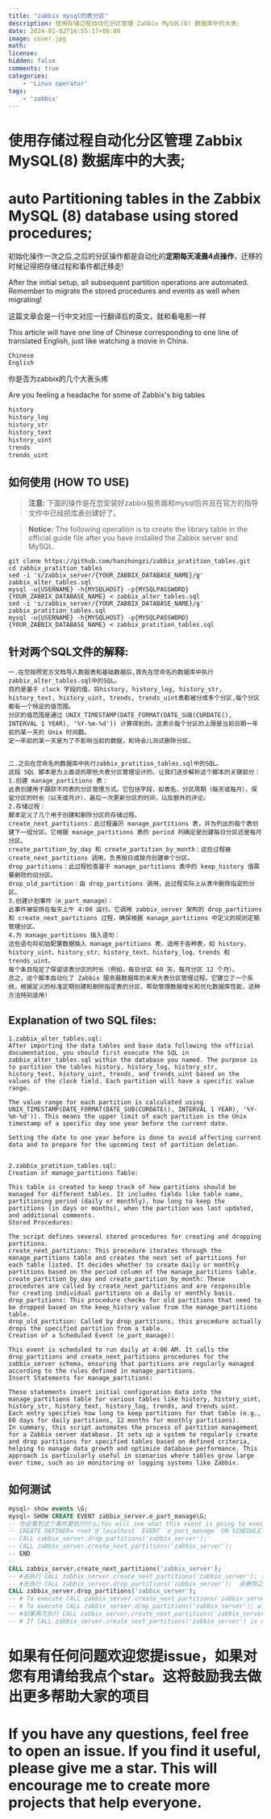 ```yaml
---
title: "zabbix mysql的表分区"
description: 使用存储过程自动化分区管理 Zabbix MySQL(8) 数据库中的大表;
date: 2024-01-02T16:55:17+08:00
image: cover.jpg
math:
license:
hidden: false
comments: true
categories:
    - 'Linux operator'
tags:
    - 'zabbix'
---
```


# 使用存储过程自动化分区管理 Zabbix MySQL(8) 数据库中的大表;
# auto Partitioning tables in the Zabbix MySQL (8) database using stored procedures;


初始化操作一次之后,之后的分区操作都是自动化的**定期每天凌晨4点操作**，迁移的时候记得把存储过程和事件都迁移走!

After the initial setup, all subsequent partition operations are automated. Remember to migrate the stored procedures and events as well when migrating!


这篇文章会是一行中文对应一行翻译后的英文，就和看电影一样

This article will have one line of Chinese corresponding to one line of translated English, just like watching a movie in China.

```text
Chinese
English
```

你是否为zabbix的几个大表头疼

Are you feeling a headache for some of Zabbix's big tables

```sql
history     
history_log 
history_str 
history_text
history_uint
trends     
trends_uint 
```
## 如何使用 (HOW TO USE)
> **注意:** 下面的操作是在您安装好zabbix服务器和mysql后并且在官方的指导文件中已经把库表创建好了。

> **Notice:** The following operation is to create the library table in the official guide file after you have installed the Zabbix server and MySQL.


```shell
git clone https://github.com/hanzhongzi/zabbix_pratition_tables.git
cd zabbix_pratition_tables
sed -i 's/zabbix_server/{YOUR_ZABBIX_DATABASE_NAME}/g' zabbix_alter_tables.sql
mysql -u{USERNAME} -h{MYSQLHOST} -p{MYSQLPASSWORD}  {YOUR_ZABBIX_DATABASE_NAME} < zabbix_alter_tables.sql
sed -i 's/zabbix_server/{YOUR_ZABBIX_DATABASE_NAME}/g' zabbix_pratition_tables.sql
mysql -u{USERNAME} -h{MYSQLHOST} -p{MYSQLPASSWORD}  {YOUR_ZABBIX_DATABASE_NAME} < zabbix_pratition_tables.sql
```

## 针对两个SQL文件的解释:
```text
一.在您按照官方文档导入数据表和基础数据后,首先在您命名的数据库中执行zabbix_alter_tables.sql中的SQL。
目的是基于 clock 字段的值，将history, history_log, history_str, history_text, history_uint, trends, trends_uint表都被分成多个分区,每个分区都有一个特定的值范围。
分区的值范围是通过 UNIX_TIMESTAMP(DATE_FORMAT(DATE_SUB(CURDATE(), INTERVAL 1 YEAR), '%Y-%m-%d')) 计算得到的。这表示每个分区的上限是当前日期一年前的某一天的 Unix 时间戳。
定一年前的某一天是为了不影响当前的数据，和待会儿测试删除分区。


二.之后在您命名的数据库中执行zabbix_pratition_tables.sql中的SQL。
这段 SQL 脚本是为上面说的那些大表分区管理设计的。让我们逐步解析这个脚本的关键部分：
1.创建 manage_partitions 表：
此表创建用于跟踪不同表的分区管理方式。它包括字段，如表名、分区周期（每天或每月）、保留分区的时长（以天或月计）、最后一次更新分区的时间，以及额外的评论。
2.存储过程：
脚本定义了几个用于创建和删除分区的存储过程。
create_next_partitions：此过程遍历 manage_partitions 表，并为列出的每个表创建下一组分区。它根据 manage_partitions 表的 period 列确定是创建每日分区还是每月分区。
create_partition_by_day 和 create_partition_by_month：这些过程被 create_next_partitions 调用，负责按日或按月创建单个分区。
drop_partitions：此过程检查基于 manage_partitions 表中的 keep_history 值需要删除的旧分区。
drop_old_partition：由 drop_partitions 调用，此过程实际上从表中删除指定的分区。
3.创建计划事件（e_part_manage）：
此事件被安排在每天上午 4:00 运行。它调用 zabbix_server 架构的 drop_partitions 和 create_next_partitions 过程，确保根据 manage_partitions 中定义的规则定期管理分区。
4.为 manage_partitions 插入语句：
这些语句将初始配置数据插入 manage_partitions 表，适用于各种表，如 history、history_uint、history_str、history_text、history_log、trends 和 trends_uint。
每个条目指定了保留该表分区的时长（例如，每日分区 60 天，每月分区 12 个月）。
总之，这个脚本自动化了 Zabbix 服务器数据库的未来大表分区管理过程。它建立了一个系统，根据定义的标准定期创建和删除指定表的分区，帮助管理数据增长和优化数据库性能，这种方法特别适用!
```
## Explanation of two SQL files:
```text
1.zabbix_alter_tables.sql:
After importing the data tables and base data following the official documentation, you should first execute the SQL in zabbix_alter_tables.sql within the database you named. The purpose is to partition the tables history, history_log, history_str, history_text, history_uint, trends, and trends_uint based on the values of the clock field. Each partition will have a specific value range.

The value range for each partition is calculated using UNIX_TIMESTAMP(DATE_FORMAT(DATE_SUB(CURDATE(), INTERVAL 1 YEAR), '%Y-%m-%d')). This means the upper limit of each partition is the Unix timestamp of a specific day one year before the current date.

Setting the date to one year before is done to avoid affecting current data and to prepare for the upcoming test of partition deletion.


2.zabbix_pratition_tables.sql:
Creation of manage_partitions Table:

This table is created to keep track of how partitions should be managed for different tables. It includes fields like table name, partitioning period (daily or monthly), how long to keep the partitions (in days or months), when the partition was last updated, and additional comments.
Stored Procedures:

The script defines several stored procedures for creating and dropping partitions.
create_next_partitions: This procedure iterates through the manage_partitions table and creates the next set of partitions for each table listed. It decides whether to create daily or monthly partitions based on the period column of the manage_partitions table.
create_partition_by_day and create_partition_by_month: These procedures are called by create_next_partitions and are responsible for creating individual partitions on a daily or monthly basis.
drop_partitions: This procedure checks for old partitions that need to be dropped based on the keep_history value from the manage_partitions table.
drop_old_partition: Called by drop_partitions, this procedure actually drops the specified partition from a table.
Creation of a Scheduled Event (e_part_manage):

This event is scheduled to run daily at 4:00 AM. It calls the drop_partitions and create_next_partitions procedures for the zabbix_server schema, ensuring that partitions are regularly managed according to the rules defined in manage_partitions.
Insert Statements for manage_partitions:

These statements insert initial configuration data into the manage_partitions table for various tables like history, history_uint, history_str, history_text, history_log, trends, and trends_uint.
Each entry specifies how long to keep partitions for that table (e.g., 60 days for daily partitions, 12 months for monthly partitions).
In summary, this script automates the process of partition management for a Zabbix server database. It sets up a system to regularly create and drop partitions for specified tables based on defined criteria, helping to manage data growth and optimize database performance. This approach is particularly useful in scenarios where tables grow large over time, such as in monitoring or logging systems like Zabbix.
```

## 如何测试
``` sql
mysql> show events \G;
mysql> SHOW CREATE EVENT zabbix_server.e_part_manage\G;
-- 你会看到这个事件要执行什么;You will see what this event is going to execute."
-- CREATE DEFINER=`root`@`localhost` EVENT `e_part_manage` ON SCHEDULE EVERY 1 DAY STARTS '2021-02-19 04:00:00' ON COMPLETION PRESERVE ENABLE COMMENT 'Creating and dropping partitions' DO BEGIN
-- CALL zabbix_server.drop_partitions('zabbix_server');
-- CALL zabbix_server.create_next_partitions('zabbix_server');
-- END
--
CALL zabbix_server.create_next_partitions('zabbix_server');
-- #去执行 CALL zabbix_server.create_next_partitions('zabbix_server'); 会在我们上面说的未来会很大很头疼的表中新建一个分区~，日期是今天正常滴可以有数据写入进来。
-- #去执行 CALL zabbix_server.drop_partitions('zabbix_server');  会删除之前咱们在 zabbix_alter_tables.sql 中增加的表分区。
CALL zabbix_server.drop_partitions('zabbix_server');
-- # To execute CALL zabbix_server.create_next_partitions('zabbix_server'); which will create a new partition in the tables we discussed earlier that are going to be large and troublesome in the future~. The date is today and data can normally be written into it.
-- # To execute CALL zabbix_server.drop_partitions('zabbix_server'); will delete the table partitions we added earlier in zabbix_alter_tables.sql.
-- #如果再次执行 CALL zabbix_server.create_next_partitions('zabbix_server'); 会报错各个表的分区已经新建了。
-- # If CALL zabbix_server.create_next_partitions('zabbix_server') is executed again, it will throw an error stating that the partitions for each table have already been created.
```

# 如果有任何问题欢迎您提issue，如果对您有用请给我点个star。这将鼓励我去做出更多帮助大家的项目
# If you have any questions, feel free to open an issue. If you find it useful, please give me a star. This will encourage me to create more projects that help everyone.


